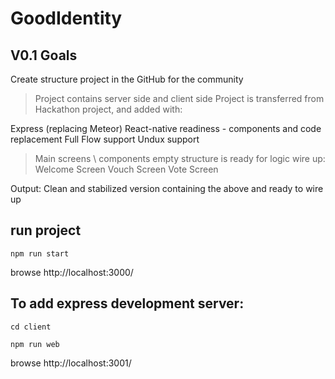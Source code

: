 # GoodIdentity

## V0.1 Goals
Create structure project in the GitHub for the community
> Project contains server side and client side
> Project is transferred from Hackathon project, and added with:

Express (replacing Meteor)
React-native readiness - components and code replacement
Full Flow support
Undux support


> Main screens \ components empty structure is ready for logic wire up:
Welcome Screen
Vouch Screen
Vote Screen

Output: Clean and stabilized version containing the above and ready to wire up


## run project

`npm run start`

browse http://localhost:3000/

## To add express development server:
`cd client`

`npm run web`

browse http://localhost:3001/
